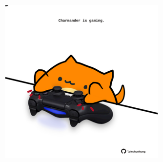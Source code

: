 <!-- built at 30/12/2023, 07:00:39 UTC -->
<p align="center">
  <img width="500" height="500" src="./ReadmeImage.svg">
</p>
